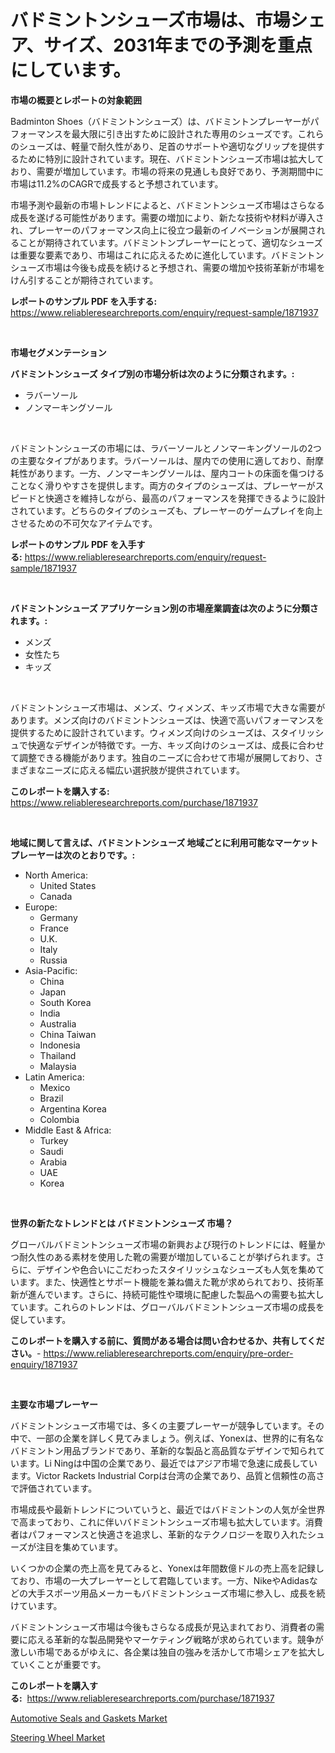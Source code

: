 <p><h1>バドミントンシューズ市場は、市場シェア、サイズ、2031年までの予測を重点にしています。</h1></p><p><strong>市場の概要とレポートの対象範囲</strong></p>
<p><p>Badminton Shoes（バドミントンシューズ）は、バドミントンプレーヤーがパフォーマンスを最大限に引き出すために設計された専用のシューズです。これらのシューズは、軽量で耐久性があり、足首のサポートや適切なグリップを提供するために特別に設計されています。現在、バドミントンシューズ市場は拡大しており、需要が増加しています。市場の将来の見通しも良好であり、予測期間中に市場は11.2%のCAGRで成長すると予想されています。</p><p>市場予測や最新の市場トレンドによると、バドミントンシューズ市場はさらなる成長を遂げる可能性があります。需要の増加により、新たな技術や材料が導入され、プレーヤーのパフォーマンス向上に役立つ最新のイノベーションが展開されることが期待されています。バドミントンプレーヤーにとって、適切なシューズは重要な要素であり、市場はこれに応えるために進化しています。バドミントンシューズ市場は今後も成長を続けると予想され、需要の増加や技術革新が市場をけん引することが期待されています。</p></p>
<p><strong>レポートのサンプル PDF を入手する:</strong> <a href="https://www.reliableresearchreports.com/enquiry/request-sample/1871937">https://www.reliableresearchreports.com/enquiry/request-sample/1871937</a></p>
<p>&nbsp;</p>
<p><strong>市場セグメンテーション</strong></p>
<p><strong>バドミントンシューズ タイプ別の市場分析は次のように分類されます。:</strong></p>
<p><ul><li>ラバーソール</li><li>ノンマーキングソール</li></ul></p>
<p>&nbsp;</p>
<p><p>バドミントンシューズの市場には、ラバーソールとノンマーキングソールの2つの主要なタイプがあります。ラバーソールは、屋内での使用に適しており、耐摩耗性があります。一方、ノンマーキングソールは、屋内コートの床面を傷つけることなく滑りやすさを提供します。両方のタイプのシューズは、プレーヤーがスピードと快適さを維持しながら、最高のパフォーマンスを発揮できるように設計されています。どちらのタイプのシューズも、プレーヤーのゲームプレイを向上させるための不可欠なアイテムです。</p></p>
<p><strong>レポートのサンプル PDF を入手する:</strong>&nbsp;<a href="https://www.reliableresearchreports.com/enquiry/request-sample/1871937">https://www.reliableresearchreports.com/enquiry/request-sample/1871937</a></p>
<p>&nbsp;</p>
<p><strong> バドミントンシューズ アプリケーション別の市場産業調査は次のように分類されます。:</strong></p>
<p><ul><li>メンズ</li><li>女性たち</li><li>キッズ</li></ul></p>
<p>&nbsp;</p>
<p><p>バドミントンシューズ市場は、メンズ、ウィメンズ、キッズ市場で大きな需要があります。メンズ向けのバドミントンシューズは、快適で高いパフォーマンスを提供するために設計されています。ウィメンズ向けのシューズは、スタイリッシュで快適なデザインが特徴です。一方、キッズ向けのシューズは、成長に合わせて調整できる機能があります。独自のニーズに合わせて市場が展開しており、さまざまなニーズに応える幅広い選択肢が提供されています。</p></p>
<p><strong>このレポートを購入する:</strong>&nbsp; <a href="https://www.reliableresearchreports.com/purchase/1871937">https://www.reliableresearchreports.com/purchase/1871937</a></p>
<p>&nbsp;</p>
<p><strong>地域に関して言えば、バドミントンシューズ 地域ごとに利用可能なマーケットプレーヤーは次のとおりです。:</strong></p>
<p><ul>
    <li>
        North America:
        <ul>
            <li>United States</li>
            <li>Canada</li>
        </ul>
    </li>
    <li>
        Europe:
        <ul>
            <li>Germany</li>
            <li>France</li>
            <li>U.K.</li>
            <li>Italy</li>
            <li>Russia</li>
        </ul>
    </li>
    <li>
        Asia-Pacific:
        <ul>
            <li>China</li>
            <li>Japan</li>
            <li>South Korea</li>
            <li>India</li>
            <li>Australia</li>
            <li>China Taiwan</li>
            <li>Indonesia</li>
            <li>Thailand</li>
            <li>Malaysia</li>
        </ul>
    </li>
    <li>
        Latin America:
        <ul>
            <li>Mexico</li>
            <li>Brazil</li>
            <li>Argentina Korea</li>
            <li>Colombia</li>
        </ul>
    </li>
    <li>
        Middle East & Africa:
        <ul>
            <li>Turkey</li>
            <li>Saudi</li>
            <li>Arabia</li>
            <li>UAE</li>
            <li>Korea</li>
        </ul>
    </li>
    </ul></p>
<p>&nbsp;</p>
<p><strong>世界の新たなトレンドとは バドミントンシューズ 市場？</strong></p>
<p><p>グローバルバドミントンシューズ市場の新興および現行のトレンドには、軽量かつ耐久性のある素材を使用した靴の需要が増加していることが挙げられます。さらに、デザインや色合いにこだわったスタイリッシュなシューズも人気を集めています。また、快適性とサポート機能を兼ね備えた靴が求められており、技術革新が進んでいます。さらに、持続可能性や環境に配慮した製品への需要も拡大しています。これらのトレンドは、グローバルバドミントンシューズ市場の成長を促しています。</p></p>
<p><strong>このレポートを購入する前に、質問がある場合は問い合わせるか、共有してください。</strong>- <a href="https://www.reliableresearchreports.com/enquiry/pre-order-enquiry/1871937">https://www.reliableresearchreports.com/enquiry/pre-order-enquiry/1871937</a></p>
<p>&nbsp;</p>
<p><strong>主要な市場プレーヤー</strong></p>
<p><p>バドミントンシューズ市場では、多くの主要プレーヤーが競争しています。その中で、一部の企業を詳しく見てみましょう。例えば、Yonexは、世界的に有名なバドミントン用品ブランドであり、革新的な製品と高品質なデザインで知られています。Li Ningは中国の企業であり、最近ではアジア市場で急速に成長しています。Victor Rackets Industrial Corpは台湾の企業であり、品質と信頼性の高さで評価されています。</p><p>市場成長や最新トレンドについていうと、最近ではバドミントンの人気が全世界で高まっており、これに伴いバドミントンシューズ市場も拡大しています。消費者はパフォーマンスと快適さを追求し、革新的なテクノロジーを取り入れたシューズが注目を集めています。</p><p>いくつかの企業の売上高を見てみると、Yonexは年間数億ドルの売上高を記録しており、市場の一大プレーヤーとして君臨しています。一方、NikeやAdidasなどの大手スポーツ用品メーカーもバドミントンシューズ市場に参入し、成長を続けています。</p><p>バドミントンシューズ市場は今後もさらなる成長が見込まれており、消費者の需要に応える革新的な製品開発やマーケティング戦略が求められています。競争が激しい市場であるがゆえに、各企業は独自の強みを活かして市場シェアを拡大していくことが重要です。</p></p>
<p><strong>このレポートを購入する:</strong>&nbsp;&nbsp;<a href="https://www.reliableresearchreports.com/purchase/1871937">https://www.reliableresearchreports.com/purchase/1871937</a></p>
<p><p><a href="https://copper-carbon-84f.notion.site/Automotive-Seals-and-Gaskets-Market-Research-Report-Unlocks-Analysis-on-the-Market-Financial-Status--a12f41ffa065453499634c83803a4145">Automotive Seals and Gaskets Market</a></p><p><a href="https://circular-yam-9b9.notion.site/Steering-Wheel-Market-Size-Growth-and-Forecast-from-2024-2031-319d85bc7c834f1f87c8f5fc1acaf4fa">Steering Wheel Market</a></p></p>